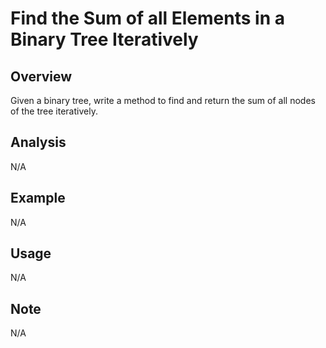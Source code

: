 # Find the Sum of all Elements in a Binary Tree Iteratively 

Overview
---
Given a binary tree, write a method to find and return the sum of all nodes of 
the tree iteratively.

Analysis
---
N/A

Example
---
N/A

Usage
---
N/A

Note
---
N/A
